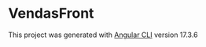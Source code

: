 # VendasFront

This project was generated with [Angular CLI](https://github.com/angular/angular-cli) version 17.3.6

